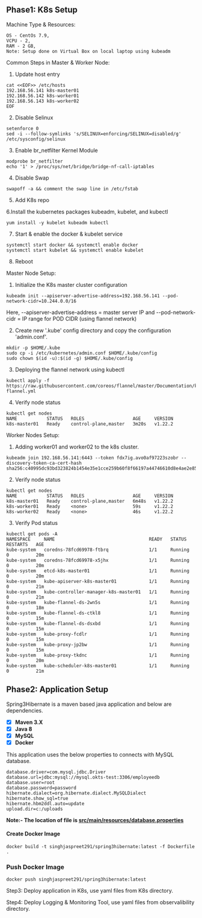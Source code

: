 
Phase1: K8s Setup
-----------------
Machine Type & Resources:
```properties
OS - CentOs 7.9,
VCPU - 2,
RAM - 2 GB,
Note: Setup done on Virtual Box on local laptop using kubeadm
```

Common Steps in Master & Worker Node:
1. Update host entry
```properties
cat <<EOF>> /etc/hosts
192.168.56.141 k8s-master01
192.168.56.142 k8s-worker01
192.168.56.143 k8s-worker02
EOF
```
2. Disable Selinux 
```shell
setenforce 0
sed -i --follow-symlinks 's/SELINUX=enforcing/SELINUX=disabled/g' /etc/sysconfig/selinux
```

3. Enable br_netfilter Kernel Module
```shell
modprobe br_netfilter
echo '1' > /proc/sys/net/bridge/bridge-nf-call-iptables
```

4. Disable Swap
```shell
swapoff -a && comment the swap line in /etc/fstab
```

5. Add K8s repo

6.Install the kubernetes packages kubeadm, kubelet, and kubectl
```shell
yum install -y kubelet kubeadm kubectl
```

7. Start & enable the docker & kubelet service
```shell
systemctl start docker && systemctl enable docker
systemctl start kubelet && systemctl enable kubelet
```

8. Reboot

Master Node Setup:

1. Initialize the K8s master cluster configuration
```shell
kubeadm init --apiserver-advertise-address=192.168.56.141 --pod-network-cidr=10.244.0.0/16
```
Here, --apiserver-advertise-address = master server IP and --pod-network-cidr = IP range for POD CIDR (using flannel network)

2. Create new '.kube' config directory and copy the configuration 'admin.conf'.
```shell
mkdir -p $HOME/.kube
sudo cp -i /etc/kubernetes/admin.conf $HOME/.kube/config
sudo chown $(id -u):$(id -g) $HOME/.kube/config
```

3. Deploying the flannel network using kubectl
```shell
kubectl apply -f https://raw.githubusercontent.com/coreos/flannel/master/Documentation/kube-flannel.yml
```

4. Verify node status
```shell
kubectl get nodes
NAME           STATUS   ROLES                  AGE     VERSION
k8s-master01   Ready    control-plane,master   3m20s   v1.22.2
```

Worker Nodes Setup:

1. Adding worker01 and worker02 to the k8s cluster.
```shell
kubeadm join 192.168.56.141:6443 --token fdx7ig.avo0af97223szobr --discovery-token-ca-cert-hash sha256:c40995dc93bd323824b1454e35e1cce259b60f8f66197a44746610d8e4ae2e85
```

2. Verify node status
```shell
kubectl get nodes
NAME           STATUS   ROLES                  AGE     VERSION
k8s-master01   Ready    control-plane,master   6m48s   v1.22.2
k8s-worker01   Ready    <none>                 59s     v1.22.2
k8s-worker02   Ready    <none>                 46s     v1.22.2
```

3. Verify Pod status
```shell
kubectl get pods -A
NAMESPACE     NAME                                   READY   STATUS    RESTARTS   AGE
kube-system   coredns-78fcd69978-ftbrq               1/1     Running   0          20m
kube-system   coredns-78fcd69978-x5jhx               1/1     Running   0          20m
kube-system   etcd-k8s-master01                      1/1     Running   0          20m
kube-system   kube-apiserver-k8s-master01            1/1     Running   0          21m
kube-system   kube-controller-manager-k8s-master01   1/1     Running   0          21m
kube-system   kube-flannel-ds-2wn5s                  1/1     Running   0          18m
kube-system   kube-flannel-ds-ctkl8                  1/1     Running   0          15m
kube-system   kube-flannel-ds-dsxbd                  1/1     Running   0          15m
kube-system   kube-proxy-fcdlr                       1/1     Running   0          15m
kube-system   kube-proxy-jp2bw                       1/1     Running   0          15m
kube-system   kube-proxy-tkdnc                       1/1     Running   0          20m
kube-system   kube-scheduler-k8s-master01            1/1     Running   0          21m
```

Phase2: Application Setup
-------------------------
Spring3Hibernate is a maven based java application and below are dependencies.
- [X] **Maven 3.X**
- [X] **Java 8**
- [X] **MySQL**
- [X] **Docker**

This application uses the below properties to connects with MySQL database.

```properties
database.driver=com.mysql.jdbc.Driver
database.url=jdbc:mysql://mysql.okts-test:3306/employeedb
database.user=root
database.password=password
hibernate.dialect=org.hibernate.dialect.MySQLDialect
hibernate.show_sql=true
hibernate.hbm2ddl.auto=update
upload.dir=c:/uploads
```

**Note:- The location of file is [src/main/resources/database.properties](src/main/resources/database.properties)**

#### Create Docker Image

```shell
docker build -t singhjaspreet291/spring3hibernate:latest -f Dockerfile .
```

### Push Docker Image

```shell
docker push singhjaspreet291/spring3hibernate:latest
```

Step3: Deploy application in K8s, use yaml files from K8s directory.

Step4: Deploy Logging & Monitoring Tool, use yaml files from observalibility directory.
